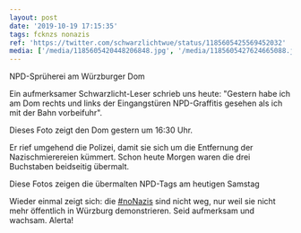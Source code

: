 ```yaml
---
layout: post
date: '2019-10-19 17:15:35'
tags: fcknzs nonazis
ref: 'https://twitter.com/schwarzlichtwue/status/1185605425569452032'
media: ['/media/1185605420448206848.jpg', '/media/1185605427624665088.jpg', '/media/1185605434427793409.jpg', '/media/1185605458670825474.jpg']
---
```

NPD-Sprüherei am Würzburger Dom



Ein aufmerksamer Schwarzlicht-Leser schrieb uns heute: "Gestern habe ich am Dom rechts und links der Eingangstüren NPD-Graffitis gesehen als ich mit der Bahn vorbeifuhr".



Dieses Foto zeigt den Dom gestern um 16:30 Uhr. 

Er rief umgehend die Polizei, damit sie sich um die Entfernung der Nazischmierereien kümmert. Schon heute Morgen waren die drei Buchstaben beidseitig übermalt.



Diese Fotos zeigen die übermalten NPD-Tags am heutigen Samstag 

Wieder einmal zeigt sich: die [#noNazis](/t/nonazis) sind nicht weg, nur weil sie nicht mehr öffentlich in Würzburg demonstrieren. Seid aufmerksam und wachsam. Alerta!